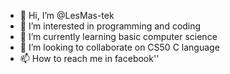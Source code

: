 - 👋 Hi, I’m @LesMas-tek
- 👀 I’m interested in programming and coding
- 🌱 I’m currently learning basic computer science
- 💞️ I’m looking to collaborate on CS50 C language
- 📫 How to reach me in facebook''

<!---
LesMas-tek/LesMas-tek is a ✨ special ✨ repository because its `README.md` (this file) appears on your GitHub profile.
You can click the Preview link to take a look at your changes.
--->
